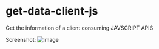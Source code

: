 # get-data-client-js
Get the information of a client consuming JAVSCRIPT APIS


Screenshot:
![image](https://user-images.githubusercontent.com/99460391/160225056-b48a2df5-f4d2-418e-89ce-9a5111c1d2d6.png)
